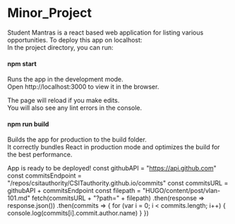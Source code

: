 # Minor_Project
Student Mantras is a react based web application for listing various opportunities. 
To deploy this app on localhost:<br />
In the project directory, you can run:<br />

#### npm start<br />
Runs the app in the development mode.<br />
Open http://localhost:3000 to view it in the browser.<br />

The page will reload if you make edits.<br />
You will also see any lint errors in the console.<br />

#### npm run build<br />
Builds the app for production to the build folder.<br />
It correctly bundles React in production mode and optimizes the build for the best performance.<br />

App is ready to be deployed!
const githubAPI = "https://api.github.com"
const commitsEndpoint = "/repos/csitauthority/CSITauthority.github.io/commits"
const commitsURL = githubAPI + commitsEndpoint
const filepath = "HUGO/content/post/vlan-101.md"
fetch(commitsURL + "?path=" + filepath)
  .then(response => response.json())
  .then(commits => {
    for (var i = 0; i < commits.length; i++) {
      console.log(commits[i].commit.author.name)
    }
  })
